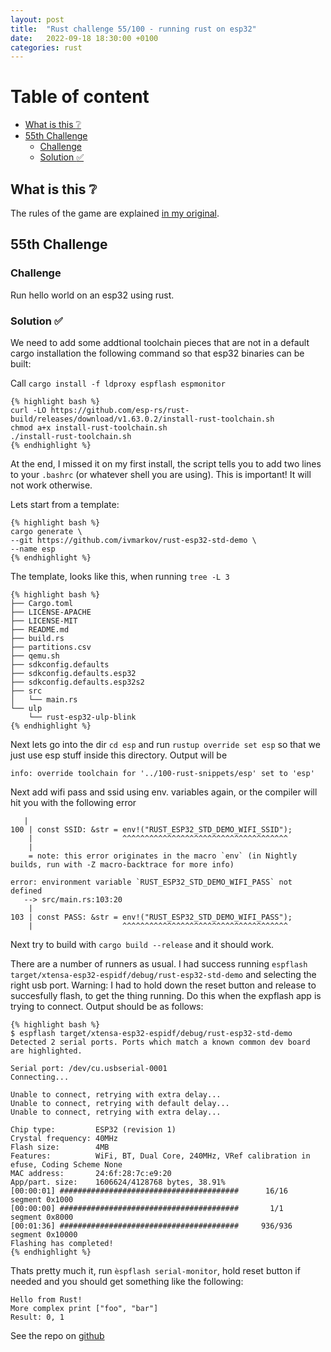 ```yaml
---
layout: post
title:  "Rust challenge 55/100 - running rust on esp32"
date:   2022-09-18 18:30:00 +0100
categories: rust
---
```



#  Table of content
<!-- MarkdownTOC autolink="true" -->

- [What is this :grey_question:](#what-is-this-grey_question)
- [55th Challenge](#55th-challenge)
    - [Challenge](#challenge)
    - [Solution :white_check_mark:](#solution-white_check_mark)

<!-- /MarkdownTOC -->

## What is this :grey_question: 

The rules of the game are explained [in my original](https://maebli.github.io/rust/2021/10/18/100rust.html). 

## 55th Challenge
### Challenge

Run hello world on an esp32 using rust. 

### Solution :white_check_mark:

We need to add some addtional toolchain pieces that are not in a default cargo installation the following command so that esp32 binaries can be built:

Call `cargo install -f ldproxy espflash espmonitor`

    {% highlight bash %}
    curl -LO https://github.com/esp-rs/rust-build/releases/download/v1.63.0.2/install-rust-toolchain.sh
    chmod a+x install-rust-toolchain.sh
    ./install-rust-toolchain.sh
    {% endhighlight %}


At the end, I missed it on my first install, the script tells you to add two lines to your `.bashrc` (or whatever shell you are using). This is important! It will not work otherwise.


Lets start from a template:

    {% highlight bash %}
    cargo generate \
    --git https://github.com/ivmarkov/rust-esp32-std-demo \
    --name esp
    {% endhighlight %}

The template, looks like this, when running `tree -L 3`

    {% highlight bash %}
    ├── Cargo.toml
    ├── LICENSE-APACHE
    ├── LICENSE-MIT
    ├── README.md
    ├── build.rs
    ├── partitions.csv
    ├── qemu.sh
    ├── sdkconfig.defaults
    ├── sdkconfig.defaults.esp32
    ├── sdkconfig.defaults.esp32s2
    ├── src
    │   └── main.rs
    └── ulp
        └── rust-esp32-ulp-blink
    {% endhighlight %}

Next lets  go into the dir `cd esp` and run `rustup override set esp` so that we just use esp stuff inside this directory. Output will be

    info: override toolchain for '../100-rust-snippets/esp' set to 'esp'


Next add wifi pass and ssid using env. variables again, or the compiler will hit you with the following error

       |
    100 | const SSID: &str = env!("RUST_ESP32_STD_DEMO_WIFI_SSID");
        |                    ^^^^^^^^^^^^^^^^^^^^^^^^^^^^^^^^^^^^^
        |
        = note: this error originates in the macro `env` (in Nightly builds, run with -Z macro-backtrace for more info)

    error: environment variable `RUST_ESP32_STD_DEMO_WIFI_PASS` not defined
       --> src/main.rs:103:20
        |
    103 | const PASS: &str = env!("RUST_ESP32_STD_DEMO_WIFI_PASS");
        |                    ^^^^^^^^^^^^^^^^^^^^^^^^^^^^^^^^^^^^^



Next try to build with `cargo build --release` and it should work.


There are a number of runners as usual. I had success running `espflash target/xtensa-esp32-espidf/debug/rust-esp32-std-demo` and selecting the right usb port. Warning:  I had to hold down the reset button and release to succesfully flash, to get the thing running.  Do this when the expflash app is trying to connect. Output should be as follows:


    {% highlight bash %}
    $ espflash target/xtensa-esp32-espidf/debug/rust-esp32-std-demo
    Detected 2 serial ports. Ports which match a known common dev board are highlighted.

    Serial port: /dev/cu.usbserial-0001
    Connecting...

    Unable to connect, retrying with extra delay...
    Unable to connect, retrying with default delay...
    Unable to connect, retrying with extra delay...

    Chip type:         ESP32 (revision 1)
    Crystal frequency: 40MHz
    Flash size:        4MB
    Features:          WiFi, BT, Dual Core, 240MHz, VRef calibration in efuse, Coding Scheme None
    MAC address:       24:6f:28:7c:e9:20
    App/part. size:    1606624/4128768 bytes, 38.91%
    [00:00:01] ########################################      16/16      segment 0x1000                                                                                                                                                                                                    [00:00:00] ########################################       1/1       segment 0x8000                                                                                                                                                                                                    [00:01:36] ########################################     936/936     segment 0x10000                                                                                                                                                                                                   
    Flashing has completed!
    {% endhighlight %}



Thats pretty much it, run `èspflash serial-monitor`, hold reset button if needed and you should get something like the following:

    Hello from Rust!
    More complex print ["foo", "bar"]
    Result: 0, 1


 See the repo on [github](https://github.com/maebli/100rustsnippets/tree/master/pi-pico-helloworld)
